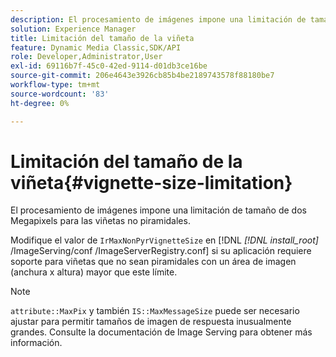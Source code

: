 ```yaml
---
description: El procesamiento de imágenes impone una limitación de tamaño de dos Megapixels para las viñetas no piramidales.
solution: Experience Manager
title: Limitación del tamaño de la viñeta
feature: Dynamic Media Classic,SDK/API
role: Developer,Administrator,User
exl-id: 69116b7f-45c0-42ed-9114-d01db3ce16be
source-git-commit: 206e4643e3926cb85b4be2189743578f88180be7
workflow-type: tm+mt
source-wordcount: '83'
ht-degree: 0%

---
```


# Limitación del tamaño de la viñeta{#vignette-size-limitation}

El procesamiento de imágenes impone una limitación de tamaño de dos Megapixels para las viñetas no piramidales.

Modifique el valor de `IrMaxNonPyrVignetteSize` en [!DNL *[!DNL install_root]* /ImageServing/conf /ImageServerRegistry.conf] si su aplicación requiere soporte para viñetas que no sean piramidales con un área de imagen (anchura x altura) mayor que este límite.

>[!NOTE]
>
>`attribute::MaxPix` y también  `IS::MaxMessageSize` puede ser necesario ajustar para permitir tamaños de imagen de respuesta inusualmente grandes. Consulte la documentación de Image Serving para obtener más información.
